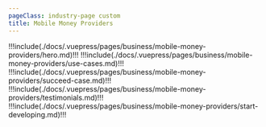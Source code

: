 ```yaml
---
pageClass: industry-page custom
title: Mobile Money Providers
---
```


!!!include(./docs/.vuepress/pages/business/mobile-money-providers/hero.md)!!!
!!!include(./docs/.vuepress/pages/business/mobile-money-providers/use-cases.md)!!!
!!!include(./docs/.vuepress/pages/business/mobile-money-providers/succeed-case.md)!!!
!!!include(./docs/.vuepress/pages/business/mobile-money-providers/testimonials.md)!!!
!!!include(./docs/.vuepress/pages/business/mobile-money-providers/start-developing.md)!!!

<script>
import VueSlickCarousel from 'vue-slick-carousel';
import 'vue-slick-carousel/dist/vue-slick-carousel.css';
import 'vue-slick-carousel/dist/vue-slick-carousel-theme.css';
import TabSection from "../.vuepress/components/TabSection";
import Accordion from "../.vuepress/components/simple-accordion/accordion";
import AccordionItem from "../.vuepress/components/simple-accordion/accordion-item";
import useCasesTab from "../.vuepress/mixins/useCasesTab.js";

export default {
  components: {
    VueSlickCarousel, AccordionItem, Accordion, TabSection
  },
  data() {
    return {
      options: {
        dots: true,
        arrows: true,
        dotsClass: 'testimonials__dots',
        infinite: false,
        speed: 500,
        slidesToShow: 1,
      },
      borderedLink: false,
      accentLink: {
        text: 'Start developing',
        link: '/examples'
      },
      tabs: [
        'P2P Transfers',
        'Merchant Payments',
        'Disbursements',
        'International Transfers',
        'Recurring Payments',
        'Account Linking',
        'Bill Payments',
        'Agent Services'
      ],
      activeTabName: '',
    }
  },
  mixins: [useCasesTab],
}
</script>
